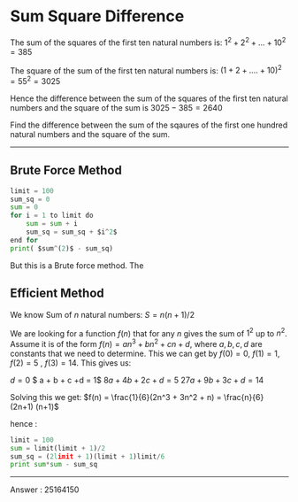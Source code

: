 # Sum Square Difference

The sum of the squares of the first ten natural numbers is:
$1^2 + 2^2 + ... + 10^2 = 385$

The square of the sum of the first ten natural numbers is:
$(1+2 + ....+ 10)^2 = 55^2 = 3025$

Hence the difference between the sum of the squares of the first ten natural numbers and the square of the sum is $3025 - 385 = 2640$

Find the difference between the sum of the sqaures of the first one hundred natural numbers and the square of the sum.


-----
## Brute Force Method

```python
limit = 100
sum_sq = 0
sum = 0   
for i = 1 to limit do
    sum = sum + i
    sum_sq = sum_sq + $i^2$
end for
print( $sum^(2)$ - sum_sq)
```




But this is a Brute force method. The

## Efficient Method




We know 
Sum of $n$ natural numbers:
$S = n(n+1)/2$

We are looking for a function $f(n)$ that for any $n$ gives the sum of $1^2$ up to $n^2$. Assume it is of the form $f(n) = an^3 + bn^2 + cn + d$, where $a,b,c,d$ are constants that we need to determine.  This we can get by $f(0) = 0$, $f(1) = 1$, $f(2) = 5$ , $f(3) = 14$. This gives us:

$d = 0$ 
$ a + b + c +d = 1$
$8a + 4b + 2c + d = 5$
$27a + 9b + 3c + d = 14$

Solving this we get:
$f(n) = \frac{1}{6}(2n^3 + 3n^2 + n)  = \frac{n}{6} (2n+1) (n+1)$

hence :
```python
limit = 100
sum = limit(limit + 1)/2
sum_sq = (2limit + 1)(limit + 1)limit/6
print sum*sum - sum_sq
```




----

Answer : 25164150